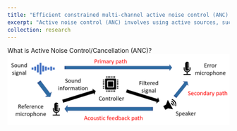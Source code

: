 ```yaml
---
title: "Efficient constrained multi-channel active noise control (ANC) filter design"
excerpt: "Active noise control (ANC) involves using active sources, such as speakers, to produce anti-noise that cancels out the original unpleasant noise. A constrained optimization problem can be formulated to incorporate real-life practical constraints into the ANC controller design, such as robust stability, noise amplification, and output power constraints. I developed a convex reformulation method for this ANC optimization problem, enabling it to be solved efficiently. The computational time can be reduced from the order of hours to seconds. <br/><img src='/images/Research/Constrained_ANC/ANC_cover.png' style='width: 200px; height: auto;'>"
collection: research
---
```


What is Active Noise Control/Cancellation (ANC)? 
<br/><img src='/images/Research/Constrained_ANC/ANC_intro.png' style='max-width: 100%; height: auto;'>

